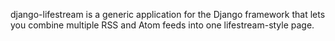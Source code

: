 django-lifestream is a generic application for the Django framework that lets you combine multiple RSS and Atom feeds into one lifestream-style page.